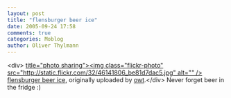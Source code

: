 ```yaml
---
layout: post
title: "flensburger beer ice"
date: 2005-09-24 17:58
comments: true
categories: Moblog
author: Oliver Thylmann
---
```



&lt;div&gt;	[ title=&quot;photo sharing&quot;&gt;&lt;img class=&quot;flickr-photo&quot; src=&quot;http://static.flickr.com/32/46141806_be81d7dac5.jpg&quot; alt=&quot;&quot; /&gt;](http://www.flickr.com/photos/oliver/46141806/)	[flensburger beer ice](http://www.flickr.com/photos/oliver/46141806/), originally uploaded by [owt](http://www.flickr.com/people/oliver/).&lt;/div&gt;					Never forget beer in the fridge :)


